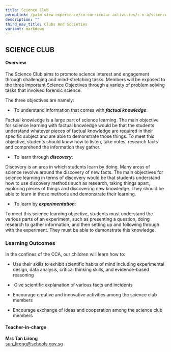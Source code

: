 ```yaml
---
title: Science Club
permalink: /palm-view-experience/co-curricular-activities/c-n-a/science/
description: ""
third_nav_title: Clubs And Societies
variant: markdown
---
```

## SCIENCE CLUB

#### Overview

The Science Club aims to promote science interest and engagement through challenging and mind-stretching tasks. Members will be exposed to the three important Science Objectives through a variety of problem solving tasks that involved forensic science.

The three objectives are namely: <br>

* &nbsp;To understand information that comes with&nbsp;**_factual knowledge_**:

Factual knowledge is a large part of science learning.&nbsp;The main objective for science learning with factual knowledge would be that the students understand whatever pieces of factual knowledge are required in their specific subject and are able to demonstrate those things. To meet this objective, students should know how to listen, take notes, research facts and comprehend the information they gather.

* &nbsp;To learn through&nbsp;**_discovery_**:

Discovery is an area in which students learn by doing. Many areas of science revolve around the discovery of new facts. The main objectives for science learning in terms of discovery would be that students understand how to use discovery methods such as research, taking things apart, exploring pieces of things and discovering new knowledge. They should be able to learn in these methods and demonstrate their learning.

* &nbsp;To learn by&nbsp;**_experimentation_**: 

To meet this science learning objective, students must understand the various parts of an experiment, such as presenting a question, doing research to gather information, and then setting up and following through with the experiment. They must be able to demonstrate this knowledge.

### Learning Outcomes
In the confines of the CCA, our children will learn how to:

* Use their skills to exhibit scientific habits of mind including experimental design, data analysis, critical thinking skills, and evidence-based reasoning

* &nbsp;Give scientific explanation of various facts and incidents

* Encourage creative and innovative activities among the science club members

* Encourage exchange of ideas and cooperation among the science club members

#### Teacher-in-charge
**Mrs Tan Lirong** <br>
[sun\_lirong@schools.gov.sg](mailto:sun\_lirong@schools.gov.sg)